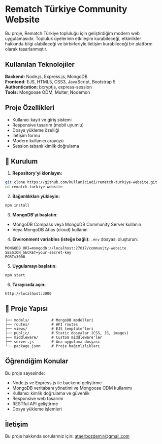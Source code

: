 # Rematch Türkiye Community Website

Bu proje, Rematch Türkiye topluluğu için geliştirdiğim modern web uygulamasıdır. Topluluk üyelerinin etkileşim kurabileceği, etkinlikler hakkında bilgi alabileceği ve birbirleriyle iletişim kurabileceği bir platform olarak tasarlanmıştır.

## Kullanılan Teknolojiler

**Backend:** Node.js, Express.js, MongoDB  
**Frontend:** EJS, HTML5, CSS3, JavaScript, Bootstrap 5  
**Authentication:** bcryptjs, express-session  
**Tools:** Mongoose ODM, Multer, Nodemon

## Proje Özellikleri

- Kullanıcı kayıt ve giriş sistemi
- Responsive tasarım (mobil uyumlu)
- Dosya yükleme özelliği
- İletişim formu
- Modern kullanıcı arayüzü
- Session tabanlı kimlik doğrulama

## 🚀 Kurulum

1. **Repository'yi klonlayın:**
```bash
git clone https://github.com/kullaniciadi/rematch-turkiye-website.git
cd rematch-turkiye-website
```

2. **Bağımlılıkları yükleyin:**
```bash
npm install
```

3. **MongoDB'yi başlatın:**
- MongoDB Compass veya MongoDB Community Server kullanın
- Veya MongoDB Atlas (cloud) kullanın

4. **Environment variables (isteğe bağlı):**
`.env` dosyası oluşturun:
```
MONGODB_URI=mongodb://localhost:27017/community-website
SESSION_SECRET=your-secret-key
PORT=3000
```

5. **Uygulamayı başlatın:**
```bash
npm start
```

6. **Tarayıcıda açın:**
```
http://localhost:3000
```

## 📁 Proje Yapısı

```
├── models/          # MongoDB modelleri
├── routes/          # API routes
├── views/           # EJS template'leri
├── public/          # Static dosyalar (CSS, JS, images)
├── middleware/      # Custom middleware'ler
├── server.js        # Ana uygulama dosyası
└── package.json     # Proje bağımlılıkları
```

## Öğrendiğim Konular

Bu proje sayesinde:
- Node.js ve Express.js ile backend geliştirme
- MongoDB veritabanı yönetimi ve Mongoose ODM kullanımı
- Kullanıcı kimlik doğrulama ve güvenlik
- Responsive web tasarımı
- RESTful API geliştirme
- Dosya yükleme işlemleri


## İletişim

Bu proje hakkında sorularınız için: ataerbozdemir@gmail.com
